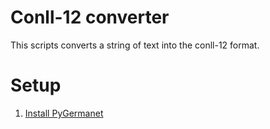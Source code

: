 # Conll-12 converter

This scripts converts a string of text into the conll-12 format. 

# Setup

1. [Install PyGermanet](https://github.com/wroberts/pygermanet)



